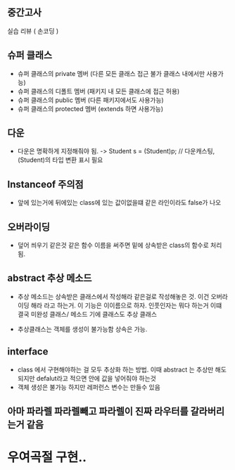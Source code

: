 ## 중간고사

실습 리뷰 ( 손코딩 )

## 슈퍼 클래스

- 슈퍼 클래스의 private 멤버 (다른 모든 클래스 접근 불가 클래스 내에서만 사용가능)
- 슈퍼 클래스의 디폴트 멤버 (패키지 내 모든 클래스에 접근 허용)
- 슈퍼 클래스의 public 멤버 (다른 패키지에서도 사용가능)
- 슈퍼 클래스의 protected 멤버 (extends 하면 사용가능)

## 다운

- 다운은 명확하게 지정해줘야 됨. -> Student s = (Student)p; // 다운캐스팅, (Student)의 타입 변환 표시 필요

## Instanceof 주의점

- 앞에 있는거에 뒤에있는 class에 있는 값이없을떄 같은 라인이라도 false가 나오

## 오버라이딩

- 덮어 씌우기 같은것 같은 함수 이름을 써주면 밑에 상속받은 class의 함수로 처리됨.

## abstract 추상 메소드

- 추상 메소드는 상속받은 클래스에서 작성해라 같은걸로 작성해놓은 것. 이건 오버라이딩 해라 라고 하는거. 이 기능은 이이름으로 하자. 인풋인자는 뭐다 하는거 이떄 결국 미완성 클래스/ 메소드 기에 클래스도 추상 클래스

- 추상클래스는 객체를 생성이 불가능함 상속은 가능.

## interface

- class 에서 구현해야하는 걸 모두 추상화 하는 방법. 이때 abstract 는 추상만 해도되지만 defalut라고 적으면 안에 값을 넣어줘야 하는것
- 객체 생성은 불가능 하지만 레퍼런스 변수는 만들수 있음

## 아마 파라렐 파라렐빼고 파라렐이 진짜 라우터를 갈라버리는거 같음

# 우여곡절 구현..
